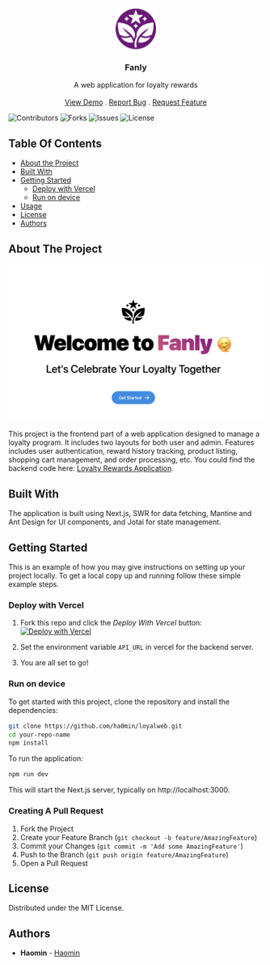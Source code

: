 <br/>
<p align="center">
  <a href="https://github.com/ha0min/loyalweb">
    <img src="images/favicon.svg" alt="Logo" width="80" height="80">
  </a>

  <h3 align="center">Fanly</h3>

  <p align="center">
    A web application for loyalty rewards
    <br/>
    <br/>
    <a href="https://github.com/ha0min/loyalweb">View Demo</a>
    .
    <a href="https://github.com/ha0min/loyalweb/issues">Report Bug</a>
    .
    <a href="https://github.com/ha0min/loyalweb/issues">Request Feature</a>
  </p>
</p>

![Contributors](https://img.shields.io/github/contributors/ha0min/loyalweb?color=dark-green) ![Forks](https://img.shields.io/github/forks/ha0min/loyalweb?style=social) ![Issues](https://img.shields.io/github/issues/ha0min/loyalweb) ![License](https://img.shields.io/github/license/ha0min/loyalweb) 

## Table Of Contents

* [About the Project](#about-the-project)
* [Built With](#built-with)
* [Getting Started](#getting-started)
  * [Deploy with Vercel](#deploy-with-vercel)
  * [Run on device](#run-on-device)
* [Usage](#usage)
* [License](#license)
* [Authors](#authors)

## About The Project

![Screen Shot](images/screenshot.png)

This project is the frontend part of a web application designed to manage a loyalty program. It includes two layouts for both user and admin. Features includes user authentication, reward history tracking, product listing, shopping cart management, and order processing, etc. You could find the backend code here: [Loyalty Rewards Application](https://github.com/LLLbin/loyalty-rewards-application).

## Built With

 The application is built using Next.js, SWR for data fetching, Mantine and Ant Design for UI components, and Jotai for state management.

## Getting Started

This is an example of how you may give instructions on setting up your project locally.
To get a local copy up and running follow these simple example steps.

### Deploy with Vercel

1. Fork this repo and click the *Deploy With Vercel* button:  [![Deploy with Vercel](https://vercel.com/button)](https://vercel.com/new/clone?repository-url=https%3A%2F%2Fgithub.com%2Fha0min%2Floyalweb&env=API_URL&envDescription=Add%20the%20backend%20api%20url%20here.)

2. Set the environment variable `API_URL` in vercel for the backend server.

3. You are all set to go!

### Run on device

To get started with this project, clone the repository and install the dependencies:

```sh
git clone https://github.com/ha0min/loyalweb.git
cd your-repo-name
npm install
```

To run the application:

```sh
npm run dev
```

This will start the Next.js server, typically on http://localhost:3000.


### Creating A Pull Request

1. Fork the Project
2. Create your Feature Branch (`git checkout -b feature/AmazingFeature`)
3. Commit your Changes (`git commit -m 'Add some AmazingFeature'`)
4. Push to the Branch (`git push origin feature/AmazingFeature`)
5. Open a Pull Request

## License

Distributed under the MIT License.

## Authors

* **Haomin** - [Haomin](https://github.com/ha0min)
